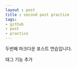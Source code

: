 ```yaml
---
layout : post
title : second post practice
tags:
- github
- post
- practice
---
```


두번째 마크다운 포스트 연습입니다.

태그 기능 추가